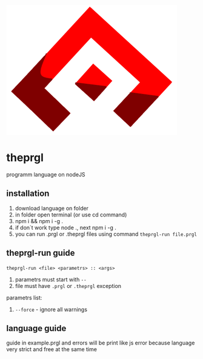 ![](https://github.com/TheEE145/theprgl/blob/main/icon.png?raw=true)
# theprgl
programm language on nodeJS

## installation
1. download language on folder
2. in folder open terminal (or use cd command)
3. npm i && npm i -g .
4. if don\`t work type node ., next npm i -g .
5. you can run .prgl or .theprgl files using command `theprgl-run file.prgl`

## theprgl-run guide
`theprgl-run <file> <parametrs> :: <args>`
1. parametrs must start with `--`
2. file must have `.prgl` or `.theprgl` exception

parametrs list:
1. `--force` - ignore all warnings

## language guide
guide in example.prgl
and errors will be print like js error
because language very strict and free at the same time
